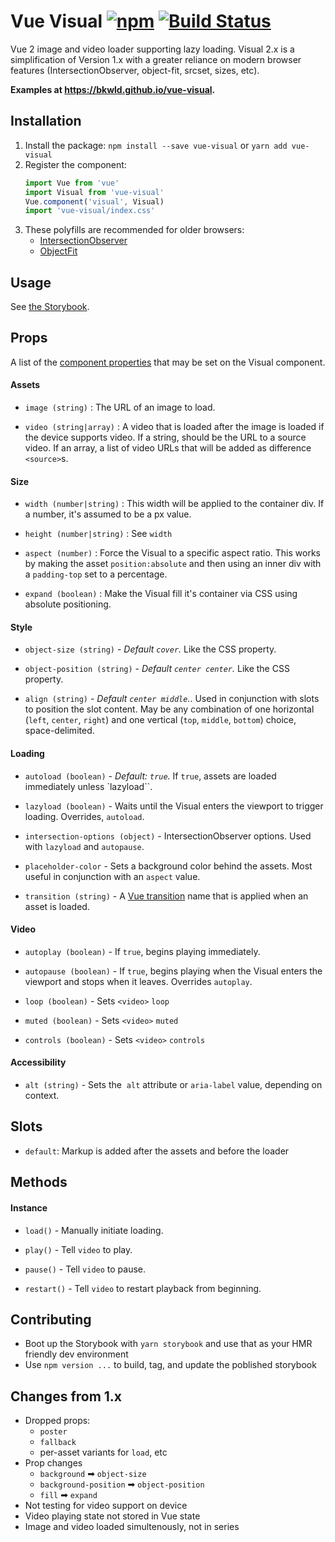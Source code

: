 # Vue Visual [![npm](https://img.shields.io/npm/v/vue-visual.svg)](https://www.npmjs.com/package/vue-visual) [![Build Status](https://img.shields.io/travis/BKWLD/vue-visual.svg)](https://travis-ci.org/BKWLD/vue-visual)

Vue 2 image and video loader supporting lazy loading.  Visual 2.x is a simplification of Version 1.x with a greater reliance on modern browser features (IntersectionObserver, object-fit, srcset, sizes, etc).


**Examples at https://bkwld.github.io/vue-visual.**


## Installation

1. Install the package: `npm install --save vue-visual` or `yarn add vue-visual`
2. Register the component:
	```js
	import Vue from 'vue'
	import Visual from 'vue-visual'
	Vue.component('visual', Visual)
	import 'vue-visual/index.css'
	```
3. These polyfills are recommended for older browsers:
	- [IntersectionObserver](https://github.com/w3c/IntersectionObserver/tree/master/polyfill)
	- [ObjectFit](https://github.com/constancecchen/object-fit-polyfill)


## Usage

See [the Storybook](https://bkwld.github.io/vue-visual).

## Props

A list of the [component properties](http://vuejs.org/v2/guide/components.html#Props) that may be set on the Visual component.


#### Assets

- `image (string)` : The URL of an image to load.

- `video (string|array)` : A video that is loaded after the image is loaded if the device supports video. If a string, should be the URL to a source video.  If an array, a list of video URLs that will be added as difference `<source>`s.

#### Size

- `width (number|string)` : This width will be applied to the container div. If a number, it's assumed to be a px value.

- `height (number|string)` : See `width`

- `aspect (number)` : Force the Visual to a specific aspect ratio.  This works by making the asset `position:absolute` and then using an inner div with a `padding-top` set to a percentage.

- `expand (boolean)` : Make the Visual fill it's container via CSS using absolute positioning.


#### Style

- `object-size (string)` - *Default `cover`.* Like the CSS property.

- `object-position (string)` - *Default `center center`.*  Like the CSS property.

- `align (string)` - *Default `center middle`.*.  Used in conjunction with slots to position the slot content.  May be any combination of one horizontal (`left`, `center`, `right`) and one vertical (`top`, `middle`, `bottom`) choice, space-delimited.


#### Loading

- `autoload (boolean)` - *Default: `true`.*  If `true`, assets are loaded immediately unless `lazyload``.

- `lazyload (boolean)` - Waits until the Visual enters the viewport to trigger loading.  Overrides, `autoload`.

- `intersection-options (object)` - IntersectionObserver options. Used with `lazyload` and `autopause`.

- `placeholder-color` - Sets a background color behind the assets.  Most useful in conjunction with an `aspect` value.

- `transition (string)` -  A [Vue transition](http://vuejs.org/v2/guide/transitions.html) name that is applied when an asset is loaded.


#### Video

- `autoplay (boolean)` - If `true`, begins playing immediately.

- `autopause (boolean)` - If `true`, begins playing when the Visual enters the viewport and stops when it leaves.  Overrides `autoplay`.

- `loop (boolean)` - Sets `<video>` `loop`

- `muted (boolean)` - Sets `<video>` `muted`

- `controls (boolean)` - Sets `<video>` `controls`


#### Accessibility

- `alt (string)` - Sets the <img> `alt` attribute or `aria-label` value, depending on context.


## Slots

- `default`: Markup is added after the assets and before the loader


## Methods

#### Instance

- `load()` - Manually initiate loading.

- `play()` - Tell `video` to play.

- `pause()` - Tell `video` to pause.

- `restart()` - Tell `video` to restart playback from beginning.


## Contributing

- Boot up the Storybook with `yarn storybook` and use that as your HMR friendly dev environment
- Use `npm version ...` to build, tag, and update the poblished storybook

## Changes from 1.x

- Dropped props:
  - `poster`
  - `fallback`
  - per-asset variants for `load`, etc
- Prop changes
  - `background` ➡ `object-size`
  - `background-position` ➡ `object-position`
  - `fill` ➡ `expand`
- Not testing for video support on device
- Video playing state not stored in Vue state
- Image and video loaded simultenously, not in series
